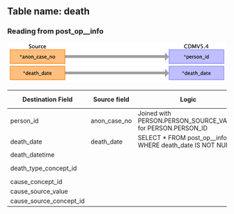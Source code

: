 ## Table name: death

### Reading from post_op__info

![](md_files/image34.png)

| Destination Field | Source field | Logic | Comment field |
| --- | --- | --- | --- |
| person_id | anon_case_no | Joined with PERSON.PERSON_SOURCE_VALUE for PERSON.PERSON_ID |  |
| death_date | death_date | SELECT * FROM post_op__info WHERE death_date IS NOT NULL; |  |
| death_datetime |  |  |  |
| death_type_concept_id |  |  | 32879	Registry |
| cause_concept_id |  |  |  |
| cause_source_value |  |  |  |
| cause_source_concept_id |  |  |  |

